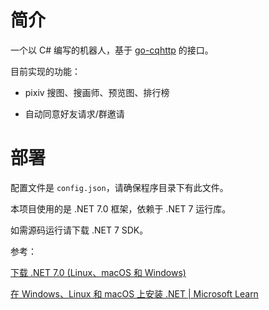 # 简介

一个以 C# 编写的机器人，基于 [go-cqhttp](https://github.com/Mrs4s/go-cqhttp) 的接口。

目前实现的功能：

- pixiv 搜图、搜画师、预览图、排行榜

- 自动同意好友请求/群邀请

# 部署

配置文件是 `config.json`，请确保程序目录下有此文件。

本项目使用的是 .NET 7.0 框架，依赖于 .NET 7 运行库。

如需源码运行请下载 .NET 7 SDK。

参考：

[下载 .NET 7.0 (Linux、macOS 和 Windows)](https://dotnet.microsoft.com/zh-cn/download/dotnet/7.0)

[在 Windows、Linux 和 macOS 上安装 .NET | Microsoft Learn](https://learn.microsoft.com/zh-cn/dotnet/core/install/)
